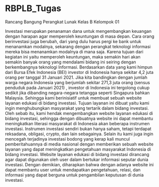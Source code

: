 # RBPLB_Tugas

Rancang Bangung Perangkat Lunak Kelas B
Kelompok 01

Investasi merupakan penanaman dana untuk mengembangkan keuangan dengan harapan agar memperoleh keuntungan di masa depan. Cara orang berinvestasi juga berubah, dari yang dulu harus pergi ke bank untuk menanamkan modalnya, sekarang dengan perangkat teknologi informasi mereka bisa menanamkan modalnya di mana saja. Karena tujuan dari kegiatan ini yaitu memperoleh keuntungan, maka semakin hari akan semakin banyak orang yang mendalami bidang ini seiring dengan berkembangnya teknologi Informasi. Berdasarkan data yang kami himpun dari Bursa Efek Indonesia (BEI) investor di Indonesia hanya sekitar 4,2 juta orang per tanggal 31 Januari 2021. Jika kita bandingkan dengan jumlah warga negara Indonesia yang berjumlah sekitar 271,3 juta orang (sensus penduduk pada Januari 2021) , investor di Indonesia ini tergolong cukup sedikit jika dibanding negara-negara tetangga seperti Singapura bahkan Malaysia. Sehingga kami berinisiatif untuk membuat sebuah website layanan edukasi di bidang investasi. 
Tujuan layanan ini dibuat yaitu kami ingin menghubungkan masyarakat yang tertarik dalam bidang investasi. Oleh sebab itu, kami hendak mengembangkan website layanan edukasi di bidang investasi, sehingga dengan dibuatnya website ini dapat membantu meningkatkan literasi masyarakat di Indonesia akan beberapa instrumen investasi. Instrumen investasi sendiri bukan hanya saham, tetapi terdapat reksadana, obligasi, crypto, dan lain sebagainya. Selain itu kami juga ingin mencegah terjadinya investasi bodong yang kerap kali muncul pemberitahuannya di media nasional dengan memberikan sebuah website layanan yang dapat meningkatkan pengetahuan masyarakat Indonesia di bidang investasi.
Website layanan edukasi di bidang investasi dirancang agar dapat digunakan oleh user dalam bertukar informasi seputar dunia investasi. Dengan demikian, diharapkan bahwa dengan adanya website ini dapat membantu user untuk mendapatkan pengetahuan, relasi, dan informasi yang dapat berguna untuk pengambilan keputusan di dunia investasi. 

